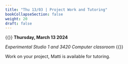 ```yaml
---
title: "Thu 13/03 | Project Work and Tutoring"
bookCollapseSection: false
weight: 20
draft: false
---
```


{{<hint info>}}
**Thursday, March 13 2024**

*Experimental Studio 1 and 3420 Computer classroom*
{{</hint>}}

Work on your project, Matti is available for tutoring.